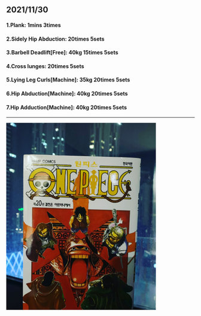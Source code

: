 ## 2021/11/30
#### 1.Plank: 1mins 3times
#### 2.Sidely Hip Abduction: 20times 5sets
#### 3.Barbell Deadlift\[Free\]: 40kg 15times 5sets
#### 4.Cross lunges: 20times 5sets
#### 5.Lying Leg Curls\[Machine\]: 35kg 20times 5sets
#### 6.Hip Abduction\[Machine\]: 40kg 20times 5sets
#### 7.Hip Adduction\[Machine\]: 40kg 20times 5sets

---
<img src='./_resources/__020.jpg' width='400px' />
